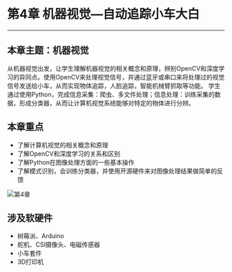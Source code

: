 # 第4章 机器视觉—自动追踪小车大白

---

## 本章主题：机器视觉

从机器视觉出发，让学生理解机器视觉的相关概念和原理，辨别OpenCV和深度学习的异同点。使用OpenCV来处理视觉信号，并通过蓝牙或串口来将处理过的视觉信号发送给小车，从而实现物体追踪，人脸追踪，智能机械臂抓取等功能。
学生通过使用Python，完成信息采集：爬虫、多文件处理；信息处理：训练采集的数据，形成分类器，从而让计算机视觉系统能够对特定的物体进行分辨。

## 本章重点

- 了解计算机视觉的相关概念和原理
- 了解OpenCV和深度学习的关系和区别
- 了解Python在图像处理方面的一些基本操作
- 了解模式识别，会训练分类器，并使用开源硬件来对图像处理结果做简单的反馈

![第4章](https://md.hass.live/%E7%AC%AC4%E7%AB%A0.png)

## 涉及软硬件

- 树莓派、Arduino
- 舵机、CSI摄像头、电磁传感器
- 小车套件
- 3D打印机
